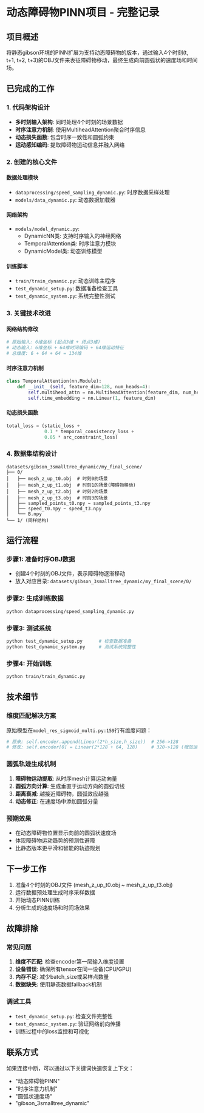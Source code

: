 # 动态障碍物PINN项目 - 完整记录

## 项目概述
将静态gibson环境的PINN扩展为支持动态障碍物的版本，通过输入4个时刻(t, t+1, t+2, t+3)的OBJ文件来表征障碍物移动，最终生成向前圆弧状的速度场和时间场。

## 已完成的工作

### 1. 代码架构设计
- **多时刻输入架构**: 同时处理4个时刻的场景数据
- **时序注意力机制**: 使用MultiheadAttention聚合时序信息
- **动态损失函数**: 包含时序一致性和圆弧约束
- **运动感知编码**: 提取障碍物运动信息并融入网络

### 2. 创建的核心文件

#### 数据处理模块
- `dataprocessing/speed_sampling_dynamic.py`: 时序数据采样处理
- `models/data_dynamic.py`: 动态数据加载器

#### 网络架构
- `models/model_dynamic.py`: 
  - DynamicNN类: 支持时序输入的神经网络
  - TemporalAttention类: 时序注意力模块
  - DynamicModel类: 动态训练模型

#### 训练脚本
- `train/train_dynamic.py`: 动态训练主程序
- `test_dynamic_setup.py`: 数据准备检查工具
- `test_dynamic_system.py`: 系统完整性测试

### 3. 关键技术改进

#### 网络结构修改
```python
# 原始输入: 6维坐标 (起点3维 + 终点3维)
# 动态输入: 6维坐标 + 64维时间编码 + 64维运动特征
# 总维度: 6 + 64 + 64 = 134维
```

#### 时序注意力机制
```python
class TemporalAttention(nn.Module):
    def __init__(self, feature_dim=128, num_heads=4):
        self.multihead_attn = nn.MultiheadAttention(feature_dim, num_heads)
        self.time_embedding = nn.Linear(1, feature_dim)
```

#### 动态损失函数
```python
total_loss = (static_loss + 
              0.1 * temporal_consistency_loss +
              0.05 * arc_constraint_loss)
```

### 4. 数据集结构设计
```
datasets/gibson_3smalltree_dynamic/my_final_scene/
├── 0/
│   ├── mesh_z_up_t0.obj  # 时刻0的场景
│   ├── mesh_z_up_t1.obj  # 时刻1的场景(障碍物移动)
│   ├── mesh_z_up_t2.obj  # 时刻2的场景
│   ├── mesh_z_up_t3.obj  # 时刻3的场景
│   ├── sampled_points_t0.npy ~ sampled_points_t3.npy
│   ├── speed_t0.npy ~ speed_t3.npy
│   └── B.npy
└── 1/ (同样结构)
```

## 运行流程

### 步骤1: 准备时序OBJ数据
- 创建4个时刻的OBJ文件，表示障碍物逐渐移动
- 放入对应目录: `datasets/gibson_3smalltree_dynamic/my_final_scene/0/`

### 步骤2: 生成训练数据
```bash
python dataprocessing/speed_sampling_dynamic.py
```

### 步骤3: 测试系统
```bash
python test_dynamic_setup.py      # 检查数据准备
python test_dynamic_system.py     # 测试系统完整性
```

### 步骤4: 开始训练
```bash
python train/train_dynamic.py
```

## 技术细节

### 维度匹配解决方案
原始模型在`model_res_sigmoid_multi.py:159`行有维度问题：
```python
# 原来: self.encoder.append(Linear(2*h_size,h_size))  # 256->128
# 修改: self.encoder[0] = Linear(2*128 + 64, 128)     # 320->128 (增加运动特征)
```

### 圆弧轨迹生成机制
1. **障碍物运动提取**: 从时序mesh计算运动向量
2. **圆弧方向计算**: 生成垂直于运动方向的圆弧切线
3. **距离衰减**: 越接近障碍物，圆弧效应越强
4. **动态修正**: 在速度场中添加圆弧分量

### 预期效果
- 在动态障碍物位置显示向前的圆弧状速度场
- 体现障碍物运动趋势的预测性避障
- 比静态版本更平滑和智能的轨迹规划

## 下一步工作
1. 准备4个时刻的OBJ文件 (mesh_z_up_t0.obj ~ mesh_z_up_t3.obj)
2. 运行数据预处理生成时序采样数据
3. 开始动态PINN训练
4. 分析生成的速度场和时间场效果

## 故障排除

### 常见问题
1. **维度不匹配**: 检查encoder第一层输入维度设置
2. **设备错误**: 确保所有tensor在同一设备(CPU/GPU)
3. **内存不足**: 减少batch_size或采样点数量
4. **数据缺失**: 使用静态数据fallback机制

### 调试工具
- `test_dynamic_setup.py`: 检查文件完整性
- `test_dynamic_system.py`: 验证网络前向传播
- 训练过程中的loss监控和可视化

## 联系方式
如果连接中断，可以通过以下关键词快速恢复上下文：
- "动态障碍物PINN"
- "时序注意力机制" 
- "圆弧状速度场"
- "gibson_3smalltree_dynamic"